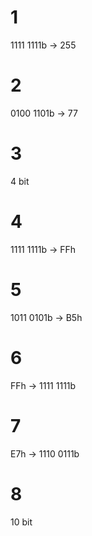 # 1 
1111 1111b -> 255 
# 2 
0100 1101b -> 77
# 3
4 bit
# 4
1111 1111b -> FFh
# 5
1011 0101b -> B5h
# 6
FFh -> 1111 1111b
# 7
E7h -> 1110 0111b
# 8
10 bit
